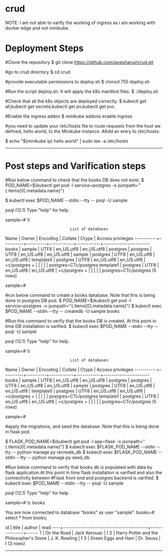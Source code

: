 # crud
NOTE: I am not able to varify the working of ingress as i am working with docker edge and not minikube.


# Deployment Steps

#Clone the repository
$ git clone https://github.com/jayeshanuj/crud.git

#go to crud directory
$ cd crud

#provide executable permissions to deploy.sh
$ chmod 755 deploy.sh

#Run the script deploy.sh. It will apply the k8s manifest files.
$ ./deploy.sh

#Check that all the k8s objects are deployed correctly.
$ kubectl get all;kubectl get secrets;kubectl get pv;kubectl get pvc.

#Enable the ingress addon 
$ minikube addons enable ingress



#you need to update your /etc/hosts file to route requests from the host we defined, hello.world, to the Minikube instance.
#Add an entry to /etc/hosts:

$ echo "$(minikube ip) hello.world" | sudo tee -a /etc/hosts

---------------------------------------------------------------------------


# Post steps and Varification steps

#Run below command to check that the books DB does not exist.
$ POD_NAME=$(kubectl get pod -l service=postgres -o jsonpath="{.items[0].metadata.name}")

$ kubectl exec $POD_NAME --stdin --tty -- psql -U sample

psql (12.1)
Type "help" for help.

sample=# \l

                                 List of databases
   Name    |  Owner   | Encoding |  Collate   |   Ctype    |   Access privileges
-----------+----------+----------+------------+------------+-----------------------
 books     | sample   | UTF8     | en_US.utf8 | en_US.utf8 |
 postgres  | postgres | UTF8     | en_US.utf8 | en_US.utf8 |
 sample    | postgres | UTF8     | en_US.utf8 | en_US.utf8 |
 template0 | postgres | UTF8     | en_US.utf8 | en_US.utf8 | =c/postgres          +
           |          |          |            |            | postgres=CTc/postgres
 template1 | postgres | UTF8     | en_US.utf8 | en_US.utf8 | =c/postgres          +
           |          |          |            |            | postgres=CTc/postgres
(5 rows)

sample=#




#run below command to create a books database. Note that this is being done in postgres DB pod.
$ POD_NAME=$(kubectl get pod -l service=postgres -o jsonpath="{.items[0].metadata.name}")
$ kubectl exec $POD_NAME --stdin --tty -- createdb -U sample books

#Run this command to verify that the books DB is created. At this point in time DB installation is varified.
$ kubectl exec $POD_NAME --stdin --tty -- psql -U sample

psql (12.1)
Type "help" for help.

sample=# \l

                                 List of databases
   Name    |  Owner   | Encoding |  Collate   |   Ctype    |   Access privileges
-----------+----------+----------+------------+------------+-----------------------
 books     | sample   | UTF8     | en_US.utf8 | en_US.utf8 |
 postgres  | postgres | UTF8     | en_US.utf8 | en_US.utf8 |
 sample    | postgres | UTF8     | en_US.utf8 | en_US.utf8 |
 template0 | postgres | UTF8     | en_US.utf8 | en_US.utf8 | =c/postgres          +
           |          |          |            |            | postgres=CTc/postgres
 template1 | postgres | UTF8     | en_US.utf8 | en_US.utf8 | =c/postgres          +
           |          |          |            |            | postgres=CTc/postgres
(5 rows)

sample=#




#apply the migrations, and seed the database. Note that this is being done in flask pod.

$ FLASK_POD_NAME=$(kubectl get pod -l app=flask -o jsonpath="{.items[0].metadata.name}")
$ kubectl exec $FLASK_POD_NAME --stdin --tty -- python manage.py recreate_db
$ kubectl exec $FLASK_POD_NAME --stdin --tty -- python manage.py seed_db



#Run below command to verify that books db is populated with data by flask application.At this point in time flask installation is varified and also the connectivity between #Flask front end and postgres backend is varified.
$ kubectl exec $POD_NAME --stdin --tty -- psql -U sample

psql (12.1)
Type "help" for help.

sample=# \c books

You are now connected to database "books" as user "sample".
books=# select * from books;

 id |                  title                   |    author     | read
----+------------------------------------------+---------------+------
  1 | On the Road                              | Jack Kerouac  | t
  2 | Harry Potter and the Philosopher's Stone | J. K. Rowling | f
  3 | Green Eggs and Ham                       | Dr. Seuss     | t
(3 rows)

-------------------------------------------------------------------------------
